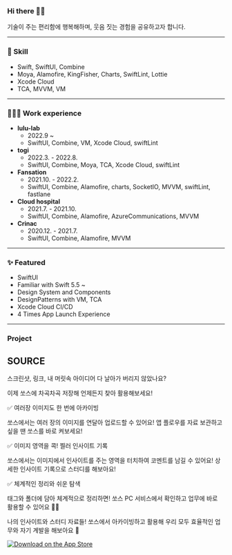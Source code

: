 ### Hi there 👋🏻
기술이 주는 편리함에 행복해하며, 웃음 짓는 경험을 공유하고자 합니다.

-------------------

### 🍳 Skill

- Swift, SwiftUI, Combine
- Moya, Alamofire, KingFisher, Charts, SwiftLint, Lottie
- Xcode Cloud
- TCA, MVVM, VM

-------------------

### 🧑🏻‍💻 Work experience

- **lulu-lab**
	- 2022.9 ~
	- SwiftUI, Combine, VM, Xcode Cloud, swiftLint
- **togi**
	- 2022.3. - 2022.8.
	- SwiftUI, Combine, Moya, TCA, Xcode Cloud, swiftLint
- **Fansation**
	- 2021.10. - 2022.2.
	- SwiftUI, Combine, Alamofire, charts, SocketIO, MVVM, swiftLint, fastlane
- **Cloud hospital**
	- 2021.7. - 2021.10.
	- SwiftUI, Combine,  Alamofire, AzureCommunications, MVVM
- **Crinac**
	- 2020.12. - 2021.7.
	- SwiftUI, Combine, Alamofire, MVVM

-------------------

### ✨ Featured

- SwiftUI
- Familiar with Swift 5.5 ~
- Design System and Components
- DesignPatterns with VM, TCA
- Xcode Cloud CI/CD
- 4 Times App Launch Experience

-------------------

### Project

## SOURCE
스크린샷, 링크, 내 머릿속 아이디어
다 날아가 버리지 않았나요?

이제 쏘스에 차곡차곡 저장해
언제든지 찾아 활용해보세요!

✅ 여러장 이미지도 한 번에 아카이빙

쏘스에서는 여러 장의 이미지를
연달아 업로드할 수 있어요!
앱 플로우를 자료 보관하고 싶을 땐 쏘스를 바로 켜보세요!

✅ 이미지 영역을 콕! 찔러 인사이트 기록

쏘스에서는 이미지에서 인사이트를 주는 영역을
터치하여 코멘트를 남길 수 있어요!
상세한 인사이트 기록으로 스터디를 해보아요!

✅ 체계적인 정리와 쉬운 탐색

태그와 폴더에 담아 체계적으로 정리하면!
쏘스 PC 서비스에서 확인하고
업무에 바로 활용할 수 있어요 👍🏻

나의 인사이트와 스터디 자료들!
쏘스에서 아카이빙하고 활용해
우리 모두 효율적인 업무와 자기 계발을 해보아요 🎉

[![Download on the App Store](https://linkmaker.itunes.apple.com/images/badges/en-us/badge_appstore-lrg.svg)](https://apps.apple.com/app/1660935438)
